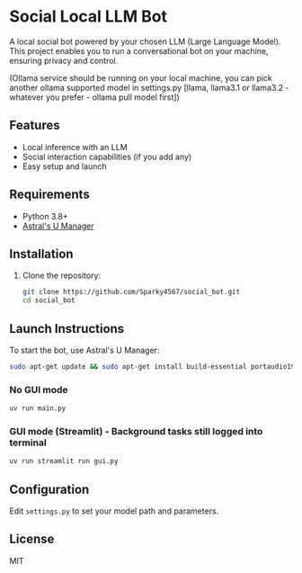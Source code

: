 # Social Local LLM Bot

A local social bot powered by your chosen LLM (Large Language Model). This project enables you to run a conversational bot on your machine, ensuring privacy and control.

(Ollama service should be running on your local machine, you can pick another ollama supported model in settings.py [llama, llama3.1 or llama3.2 - whatever you prefer - ollama pull model first])

## Features

- Local inference with an LLM
- Social interaction capabilities (if you add any)
- Easy setup and launch

## Requirements

- Python 3.8+
- [Astral's U Manager](https://github.com/astral-sh/uv)


## Installation

1. Clone the repository:

    ```bash
    git clone https://github.com/Sparky4567/social_bot.git
    cd social_bot
    ```
    
## Launch Instructions

To start the bot, use Astral's U Manager:

```bash
sudo apt-get update && sudo apt-get install build-essential portaudio19-dev python3-dev

```

### No GUI mode

```bash
uv run main.py

```
### GUI mode (Streamlit) - Background tasks still logged into terminal

```bash
uv run streamlit run gui.py

```

## Configuration

Edit `settings.py` to set your model path and parameters.

## License

MIT